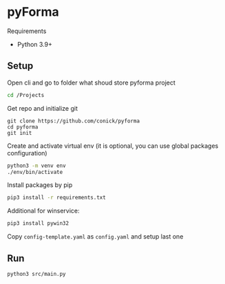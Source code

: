 # pyForma

Requirements

* Python 3.9+

## Setup

Open cli and go to folder what shoud store pyforma project

```bash
cd /Projects
```

Get repo and initialize git

```git
git clone https://github.com/conick/pyforma
cd pyforma
git init
```

Create and activate virtual env (it is optional, you can use global packages configuration)

```bash
python3 -m venv env
./env/bin/activate
```

Install packages by pip

```bash
pip3 install -r requirements.txt
```

Additional for winservice:

```bash
pip3 install pywin32
```

Copy `config-template.yaml` as `config.yaml` and setup last one

## Run

```bash
python3 src/main.py
```
